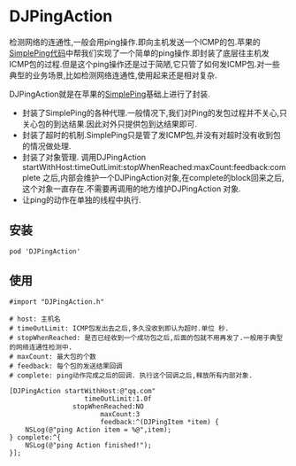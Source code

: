 # DJPingAction

检测网络的连通性,一般会用ping操作.即向主机发送一个ICMP的包.苹果的[SimplePing代码](https://developer.apple.com/library/content/samplecode/SimplePing/Introduction/Intro.html)中帮我们实现了一个简单的ping操作.即封装了底层往主机发ICMP包的过程.但是这个ping操作还是过于简陋,它只管了如何发ICMP包.对一些典型的业务场景,比如检测网络连通性,使用起来还是相对复杂.

DJPingAction就是在苹果的[SimplePing](https://developer.apple.com/library/content/samplecode/SimplePing/Introduction/Intro.html)基础上进行了封装.
* 封装了SimplePing的各种代理.一般情况下,我们对Ping的发包过程并不关心,只关心包的到达结果.因此对外只提供包到达结果即可.
* 封装了超时的机制.SimplePing只是管了发ICMP包,并没有对超时没有收到包的情况做处理.
* 封装了对象管理. 调用DJPingAction startWithHost:timeOutLimit:stopWhenReached:maxCount:feedback:complete 之后,内部会维护一个DJPingAction对象,在complete的block回来之后,这个对象一直存在.不需要再调用的地方维护DJPingAction 对象.
* 让ping的动作在单独的线程中执行.

## 安装

    pod 'DJPingAction'

## 使用

```
#import "DJPingAction.h"

# host: 主机名
# timeOutLimit: ICMP包发出去之后,多久没收到即认为超时.单位 秒.
# stopWhenReached: 是否已经收到一个成功包之后,后面的包就不用再发了.一般用于典型的网络连通性检测中.
# maxCount: 最大包的个数
# feedback: 每个包的发送结果回调
# complete: ping动作完成之后的回调. 执行这个回调之后,释放所有内部对象.

[DJPingAction startWithHost:@"qq.com"
                   timeOutLimit:1.0f
                stopWhenReached:NO
                       maxCount:3
                       feedback:^(DJPingItem *item) {
    NSLog(@"ping Action item = %@",item);
} complete:^{
    NSLog(@"ping Action finished!");
}];
```


